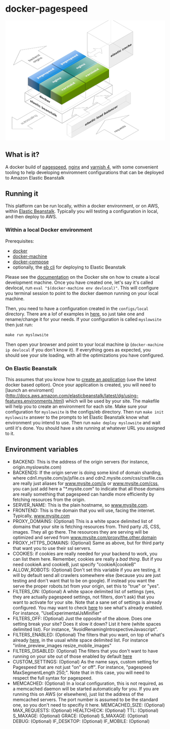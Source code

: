 # docker-pagespeed

![Architecture diagram](art/diagram.jpg)

## What is it?
A docker build of [pagespeed](https://developers.google.com/speed/pagespeed/module/), [nginx](http://nginx.org/) and [varnish 4](https://www.varnish-cache.org/), with some convenient tooling to help developing enviromnent configurations that can be deployed to Amazon Elastic Beanstalk

## Running it
This platform can be run locally, within a docker environment, or on AWS, within [Elastic Beanstalk](https://aws.amazon.com/elasticbeanstalk/). Typically you will testing a configuration in local, and then deploy to AWS.

### Within a local Docker environment
Prerequisites:
- [docker](https://docs.docker.com/installation/)
- [docker-machine](https://docs.docker.com/machine/install-machine/)
- [docker-compose](https://docs.docker.com/compose/install/)
- optionally, the [eb cli](http://docs.aws.amazon.com/elasticbeanstalk/latest/dg/eb-cli3-install.html) for deploying to Elastic Beanstalk

Please see the [documentation](https://docs.docker.com/machine/get-started/) on the Docker site on how to create a local development machine. Once you have created one, let's say it's called devlocal, run `eval "$(docker-machine env devlocal)"`. This will configure you terminal session to point to the docker daemon running on your local machine.

Then, you need to have a configuration created in the `configs/local` directory. There are a lof of examples in [here](configs/local), so just take one and rename/change it for your needs. If your configuration is called `myslowsite` then just run:

`make run myslowsite`

Then open your browser and point to your local machine ip (`docker-machine ip devlocal` if you don't know it).
If everything goes as expected, you should see your site loading, with all the optimizations you have configured.

### On Elastic Beanstalk

This assumes that you know how to [create an application](http://docs.aws.amazon.com/elasticbeanstalk/latest/dg/using-features.deployment.newapp.html) (use the latest docker based option). Once your application is created, you will need to [launch an enviroment] (http://docs.aws.amazon.com/elasticbeanstalk/latest/dg/using-features.environments.html) which will be used by your site.  The makefile will help you to create an environment for each site. Make sure your configuration for `myslowsite` is the configs/eb directory. Then run
`make init myslowsite`
answer to the prompts to let Elastic Beanstalk know what environment you intend to use.
Then run `make deploy myslowsite` and wait until it's done. You should have a site running at whatever URL you assigned to it.



## Environment variables
  - BACKEND: This is the address of the origin servers (for instance, origin.myslowsite.com)
  - BACKENDS: If the origin server is doing some kind of domain sharding, where cdn1.mysite.com/js/jsfile.cs and cdn2.mysite.com/css/cssfile.css are really just aliases for www.mysite.com/js or www.mysite.com/css, you can just add here a "*.mysite.com" to indicate that all those domains are really something that pagespeed can handle more efficienlty by fetching resources from the origin. 
  - SERVER_NAME: This is the plain hostname, so www.mysite.com.
  - FRONTEND: This is the domain that you will use, facing the internet. Typically, www.mysite.com
  - PROXY_DOMAINS: (Optional) This is a white space delimited list of domains that your site is fetching resources from. Third party JS, CSS, images. They all go there. The resources they are serving will be optimized and served from www.mysite.com/proxy/the.other.domain
  - PROXY_HTTPS_DOMAINS: (Optional) Same as above, but for third party that want you to use their ssl servers.
  - COOKIES: if cookies are really needed for your backend to work, you can list them here. Remember, cookies are really a _bad thing_. But if you need cookieA and cookieB, just specify "cookieA|cookieB" 
  - ALLOW_ROBOTS: (Optional) Don't set this variable if you are testing, it will by default send all crawlers somewhere else (because you are just testing and don't want that to be on google). If instead you want the serve the proper robots.txt from your origin, set this to "true" or "yes".
  - FILTERS_ON: (Optional) A white space delimited list of settings (yes, they are actually pagespeed settings, not filters, don't ask) that you want to activate for your site. Note that a sane set of settings is already configured. You may want to check [here](https://github.com/alessandrobologna/docker-pagespeed/blob/master/docker/pagespeed/sites-enabled/template) to see what's already enabled. For instance, "UseExperimentalJsMinifier"
  - FILTERS_OFF: (Optional) Just the opposite of the above. Does one setting break your site? Does it slow it down? List it here (white spaces delimited list). For instance, "AvoidRenamingIntrospectiveJavascript".
  - FILTERS_ENABLED: (Optional) The filters that you want, on top of what's already  [here](https://github.com/alessandrobologna/docker-pagespeed/blob/master/docker/pagespeed/sites-enabled/template), in the usual white space delimited list. For instance "inline_preview_images resize_mobile_images"
  - FILTERS_DISABLED: (Optional) The filters that you don't want to have running on your site out of those enabled by default [here](https://github.com/alessandrobologna/docker-pagespeed/blob/master/docker/pagespeed/sites-enabled/template)
  - CUSTOM_SETTINGS: (Optional) As the name says, custom setting for Pagespeed that are not just "on" or off". For instance, "pagespeed MaxSegmentLength 250;". Note that in this case, you will need to respect the full syntax for pagespeed.
  - MEMCACHED: (Optional) In a local configuration, this is not required, as a memcached daemon will be started automatically for you. If you are running this on AWS (or elsewhere), just list the address of the memcached servers.  The port number is assumed to be the standard one, so you don't need to specifiy it here.
    MEMCACHED_SIZE: (Optional)
    MAX_REQUESTS: (Optional)
    HEALTCHECK: (Optional)
    TTL: (Optional)
    S_MAXAGE: (Optional)
    GRACE: (Optional)
    S_MAXAGE: (Optional)
    DEBUG: (Optional)
    IF_DESKTOP: (Optional)
    IF_MOBILE: (Optional)


